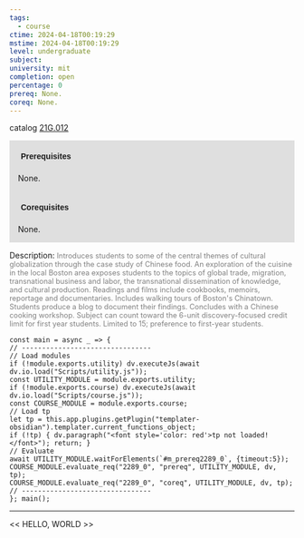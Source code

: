 ```yaml
---
tags:
  - course
ctime: 2024-04-18T00:19:29
mstime: 2024-04-18T00:19:29
level: undergraduate
subject: 
university: mit
completion: open
percentage: 0
prereq: None.
coreq: None.
---
```


catalog [21G.012](http://student.mit.edu/catalog/m21Ga.html#21G.012)

<span style="display: block; padding: 15px; background-color: rgb(100, 100, 100, 0.2);"><font id="m_prereq2289_0" style="display: block; font-family: Arial, sans-serif; font-weight: bold; padding: 5px">Prerequisites</font><br><span id="prereq2289_0">None.</span></span>
<span style="display: block; padding: 15px; background-color: rgb(100, 100, 100, 0.2);"><font id="m_coreq2289_0" style="display: block; font-family: Arial, sans-serif; font-weight: bold; padding: 5px">Corequisites</font><br><span id="coreq2289_0">None.</span></span>

<font style="">Description:</font>
<font style="color: grey; font-size: 0.8rem;">Introduces students to some of the central themes of cultural globalization through the case study of Chinese food. An exploration of the cuisine in the local Boston area exposes students to the topics of global trade, migration, transnational business and labor, the transnational dissemination of knowledge, and cultural production. Readings and films include cookbooks, memoirs, reportage and documentaries. Includes walking tours of Boston's Chinatown. Students produce a blog to document their findings. Concludes with a Chinese cooking workshop. Subject can count toward the 6-unit discovery-focused credit limit for first year students. Limited to 15; preference to first-year students.</font>

```dataviewjs
const main = async _ => {
// --------------------------------
// Load modules
if (!module.exports.utility) dv.executeJs(await dv.io.load("Scripts/utility.js"));
const UTILITY_MODULE = module.exports.utility;
if (!module.exports.course) dv.executeJs(await dv.io.load("Scripts/course.js"));
const COURSE_MODULE = module.exports.course;
// Load tp
let tp = this.app.plugins.getPlugin("templater-obsidian").templater.current_functions_object;
if (!tp) { dv.paragraph("<font style='color: red'>tp not loaded!</font>"); return; }
// Evaluate
await UTILITY_MODULE.waitForElements(`#m_prereq2289_0`, {timeout:5});
COURSE_MODULE.evaluate_req("2289_0", "prereq", UTILITY_MODULE, dv, tp);
COURSE_MODULE.evaluate_req("2289_0", "coreq", UTILITY_MODULE, dv, tp);
// --------------------------------
}; main();
```

---

<< HELLO, WORLD >>
